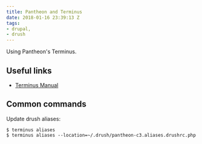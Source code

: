 ```yaml
---
title: Pantheon and Terminus
date: 2018-01-16 23:39:13 Z
tags:
- drupal,
- drush
---
```


Using Pantheon's Terminus.

## Useful links

* [Terminus Manual](https://pantheon.io/docs/terminus/)


## Common commands

Update drush aliases:
```
$ terminus aliases
$ terminus aliases --location=~/.drush/pantheon-c3.aliases.drushrc.php
```

